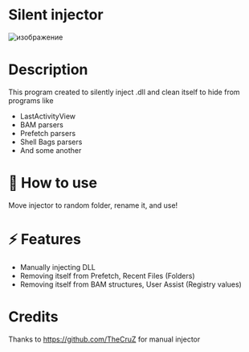 # Silent injector
![изображение](https://github.com/user-attachments/assets/653e0176-b15d-45db-91e5-9c2c64e7c19a)

# Description
This program created to silently inject .dll and clean itself to hide from programs like 
- LastActivityView 
- BAM parsers
- Prefetch parsers
- Shell Bags parsers
- And some another

# 🍴 How to use
Move injector to random folder, rename it, and use! 

# ⚡ Features
- Manually injecting DLL
- Removing itself from Prefetch, Recent Files (Folders)
- Removing itself from BAM structures, User Assist (Registry values)

# Credits
Thanks to https://github.com/TheCruZ for manual injector
